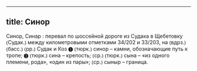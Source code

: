 
---
title: Синор
---
Синор, Синар
: перевал по шоссейной дороге из Судака в Щебетовку ⦅Судак.⦆ между километровыми отметками 34/202 и 33/203, на ⦅вдрз.⦆ ⦅басс.⦆ ⦅рр.⦆ Судак и Коз ❶ ⦅тюрк.⦆ синор – камни, обозначающие путь к тропе; ❷ ⦅тюрк.⦆ сина – крепость; ⦅ср.⦆ ⦅тюрк.⦆ сына – «из одного племени, рода», «один из пары»; ⦅ср.⦆ сыныр – граница.
